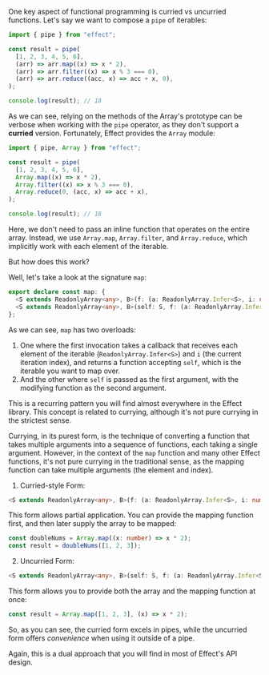One key aspect of functional programming is curried vs uncurried functions. Let's say we want to compose a `pipe` of iterables:

```ts
import { pipe } from "effect";

const result = pipe(
  [1, 2, 3, 4, 5, 6],
  (arr) => arr.map((x) => x * 2),
  (arr) => arr.filter((x) => x % 3 === 0),
  (arr) => arr.reduce((acc, x) => acc + x, 0),
);

console.log(result); // 18
```

As we can see, relying on the methods of the Array's prototype can be verbose when working with the `pipe` operator, as they don't support a **curried** version. Fortunately, Effect provides the `Array` module:

```ts
import { pipe, Array } from "effect";

const result = pipe(
  [1, 2, 3, 4, 5, 6],
  Array.map((x) => x * 2),
  Array.filter((x) => x % 3 === 0),
  Array.reduce(0, (acc, x) => acc + x),
);

console.log(result); // 18
```

Here, we don't need to pass an inline function that operates on the entire array. Instead, we use `Array.map`, `Array.filter`, and `Array.reduce`, which implicitly work with each element of the iterable.

But how does this work?

Well, let's take a look at the signature `map`:

```ts
export declare const map: {
  <S extends ReadonlyArray<any>, B>(f: (a: ReadonlyArray.Infer<S>, i: number) => B): (self: S) => ReadonlyArray.With<S, B>;
  <S extends ReadonlyArray<any>, B>(self: S, f: (a: ReadonlyArray.Infer<S>, i: number) => B): ReadonlyArray.With<S, B>;
};
```

As we can see, `map` has two overloads:

1. One where the first invocation takes a callback that receives each element of the iterable (`ReadonlyArray.Infer<S>`) and `i` (the current iteration index), and returns a function accepting `self`, which is the iterable you want to map over.
2. And the other where `self` is passed as the first argument, with the modifying function as the second argument.

This is a recurring pattern you will find almost everywhere in the Effect library. This concept is related to currying, although it's not pure currying in the strictest sense.

Currying, in its purest form, is the technique of converting a function that takes multiple arguments into a sequence of functions, each taking a single argument. However, in the context of the `map` function and many other Effect functions, it's not pure currying in the traditional sense, as the mapping function can take multiple arguments (the element and index).

1. Curried-style Form:

```ts
<S extends ReadonlyArray<any>, B>(f: (a: ReadonlyArray.Infer<S>, i: number) => B): (self: S) => ReadonlyArray.With<S, B>;
```

This form allows partial application. You can provide the mapping function first, and then later supply the array to be mapped:

```ts
const doubleNums = Array.map((x: number) => x * 2);
const result = doubleNums([1, 2, 3]);
```

2. Uncurried Form:

```ts
<S extends ReadonlyArray<any>, B>(self: S, f: (a: ReadonlyArray.Infer<S>, i: number) => B): ReadonlyArray.With<S, B>;
```

This form allows you to provide both the array and the mapping function at once:

```ts
const result = Array.map([1, 2, 3], (x) => x * 2);
```

So, as you can see, the curried form excels in pipes, while the uncurried form offers _convenience_ when using it outside of a pipe.

Again, this is a dual approach that you will find in most of Effect's API design.